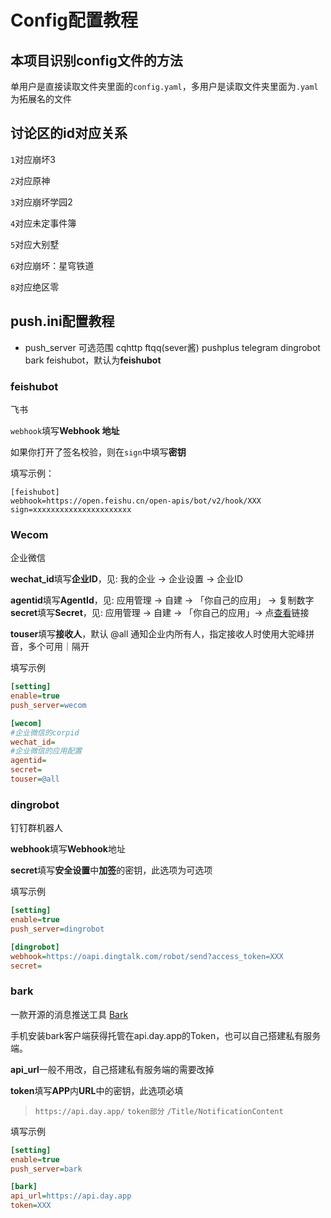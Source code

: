 # Config配置教程

## 本项目识别config文件的方法

单用户是直接读取文件夹里面的`config.yaml`，多用户是读取文件夹里面为`.yaml`为拓展名的文件

## 讨论区的id对应关系

`1`对应崩坏3

`2`对应原神

`3`对应崩坏学园2

`4`对应未定事件簿

`5`对应大别墅

`6`对应崩坏：星穹铁道

`8`对应绝区零

## push.ini配置教程

* push_server 可选范围 cqhttp ftqq(sever酱) pushplus telegram dingrobot bark feishubot，默认为**feishubot**

### feishubot

飞书

`webhook`填写**Webhook 地址**

如果你打开了签名校验，则在`sign`中填写**密钥**

填写示例：

```
[feishubot]
webhook=https://open.feishu.cn/open-apis/bot/v2/hook/XXX
sign=xxxxxxxxxxxxxxxxxxxxxx
```

### Wecom

企业微信

**wechat_id**填写**企业ID**，见:  我的企业 -> 企业设置 -> 企业ID

**agentid**填写**AgentId**，见:  应用管理 -> 自建 -> 「你自己的应用」 -> 复制数字
**secret**填写**Secret**，见:  应用管理 -> 自建 -> 「你自己的应用」->  点<u>查看</u>链接

**touser**填写**接收人**，默认 @all 通知企业内所有人，指定接收人时使用大驼峰拼音，多个可用｜隔开

填写示例

```ini
[setting]
enable=true
push_server=wecom

[wecom]
#企业微信的corpid
wechat_id=
#企业微信的应用配置
agentid=
secret=
touser=@all
```

### dingrobot

钉钉群机器人

**webhook**填写**Webhook**地址

**secret**填写**安全设置**中**加签**的密钥，此选项为可选项

填写示例

```ini
[setting]
enable=true
push_server=dingrobot

[dingrobot]
webhook=https://oapi.dingtalk.com/robot/send?access_token=XXX
secret=
```

### bark

一款开源的消息推送工具 [Bark](https://github.com/Finb/Bark)

手机安装bark客户端获得托管在api.day.app的Token，也可以自己搭建私有服务端。

**api_url**一般不用改，自己搭建私有服务端的需要改掉

**token**填写**APP**内**URL**中的密钥，此选项必填

> `https://api.day.app/` `token部分` `/Title/NotificationContent`

填写示例

```ini
[setting]
enable=true
push_server=bark

[bark]
api_url=https://api.day.app
token=XXX
```
